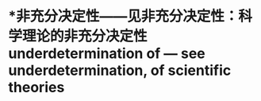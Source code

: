 # \*非充分决定性——见非充分决定性：科学理论的非充分决定性 underdetermination of — see underdetermination, of scientific theories
